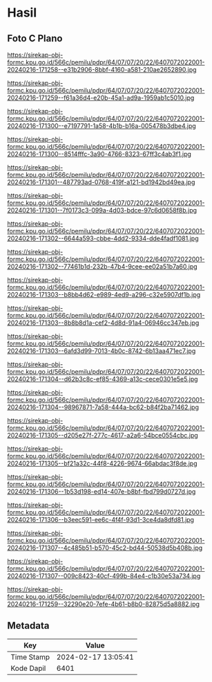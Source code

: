 # Hasil

## Foto C Plano

https://sirekap-obj-formc.kpu.go.id/566c/pemilu/pdpr/64/07/07/20/22/6407072022001-20240216-171258--e31b2906-8bbf-4160-a581-210ae2652890.jpg

https://sirekap-obj-formc.kpu.go.id/566c/pemilu/pdpr/64/07/07/20/22/6407072022001-20240216-171259--f61a36d4-e20b-45a1-ad9a-1959ab1c5010.jpg

https://sirekap-obj-formc.kpu.go.id/566c/pemilu/pdpr/64/07/07/20/22/6407072022001-20240216-171300--e7197791-1a58-4b1b-b16a-005478b3dbe4.jpg

https://sirekap-obj-formc.kpu.go.id/566c/pemilu/pdpr/64/07/07/20/22/6407072022001-20240216-171300--8514fffc-3a90-4766-8323-67ff3c4ab3f1.jpg

https://sirekap-obj-formc.kpu.go.id/566c/pemilu/pdpr/64/07/07/20/22/6407072022001-20240216-171301--487793ad-0768-419f-a121-bd1942bd49ea.jpg

https://sirekap-obj-formc.kpu.go.id/566c/pemilu/pdpr/64/07/07/20/22/6407072022001-20240216-171301--7f0173c3-099a-4d03-bdce-97c6d0658f8b.jpg

https://sirekap-obj-formc.kpu.go.id/566c/pemilu/pdpr/64/07/07/20/22/6407072022001-20240216-171302--6644a593-cbbe-4dd2-9334-dde4fadf1081.jpg

https://sirekap-obj-formc.kpu.go.id/566c/pemilu/pdpr/64/07/07/20/22/6407072022001-20240216-171302--77461b1d-232b-47b4-9cee-ee02a51b7a60.jpg

https://sirekap-obj-formc.kpu.go.id/566c/pemilu/pdpr/64/07/07/20/22/6407072022001-20240216-171303--b8bb4d62-e989-4ed9-a296-c32e5907df1b.jpg

https://sirekap-obj-formc.kpu.go.id/566c/pemilu/pdpr/64/07/07/20/22/6407072022001-20240216-171303--8b8b8d1a-cef2-4d8d-91a4-06946cc347eb.jpg

https://sirekap-obj-formc.kpu.go.id/566c/pemilu/pdpr/64/07/07/20/22/6407072022001-20240216-171303--6afd3d99-7013-4b0c-8742-6b13aa471ec7.jpg

https://sirekap-obj-formc.kpu.go.id/566c/pemilu/pdpr/64/07/07/20/22/6407072022001-20240216-171304--d62b3c8c-ef85-4369-a13c-cece0301e5e5.jpg

https://sirekap-obj-formc.kpu.go.id/566c/pemilu/pdpr/64/07/07/20/22/6407072022001-20240216-171304--98967871-7a58-444a-bc62-b84f2ba71462.jpg

https://sirekap-obj-formc.kpu.go.id/566c/pemilu/pdpr/64/07/07/20/22/6407072022001-20240216-171305--d205e27f-277c-4617-a2a6-54bce0554cbc.jpg

https://sirekap-obj-formc.kpu.go.id/566c/pemilu/pdpr/64/07/07/20/22/6407072022001-20240216-171305--bf21a32c-44f8-4226-9674-66abdac3f8de.jpg

https://sirekap-obj-formc.kpu.go.id/566c/pemilu/pdpr/64/07/07/20/22/6407072022001-20240216-171306--1b53d198-ed14-407e-b8bf-fbd799d0727d.jpg

https://sirekap-obj-formc.kpu.go.id/566c/pemilu/pdpr/64/07/07/20/22/6407072022001-20240216-171306--b3eec591-ee6c-4f4f-93d1-3ce4da8dfd81.jpg

https://sirekap-obj-formc.kpu.go.id/566c/pemilu/pdpr/64/07/07/20/22/6407072022001-20240216-171307--4c485b51-b570-45c2-bd44-50538d5b408b.jpg

https://sirekap-obj-formc.kpu.go.id/566c/pemilu/pdpr/64/07/07/20/22/6407072022001-20240216-171307--009c8423-40cf-499b-84e4-c1b30e53a734.jpg

https://sirekap-obj-formc.kpu.go.id/566c/pemilu/pdpr/64/07/07/20/22/6407072022001-20240216-171259--32290e20-7efe-4b61-b8b0-82875d5a8882.jpg


## Metadata

| Key        | Value               |
| ---------- | ------------------- |
| Time Stamp | 2024-02-17 13:05:41 |
| Kode Dapil | 6401                |



